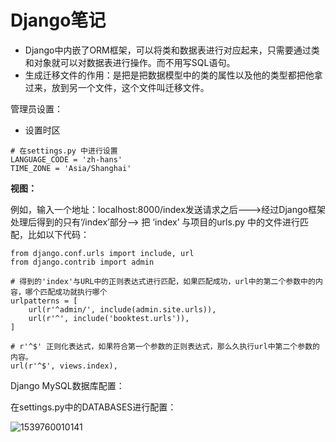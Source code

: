 # Django笔记

- Django中内嵌了ORM框架，可以将类和数据表进行对应起来，只需要通过类和对象就可以对数据表进行操作。而不用写SQL语句。
- 生成迁移文件的作用：是把是把数据模型中的类的属性以及他的类型都把他拿过来，放到另一个文件，这个文件叫迁移文件。



管理员设置：

- 设置时区

```
# 在settings.py 中进行设置
LANGUAGE_CODE = 'zh-hans'
TIME_ZONE = 'Asia/Shanghai'
```



**视图：**

例如，输入一个地址：localhost:8000/index发送请求之后--->经过Django框架处理后得到的只有‘/index’部分--> 把 ‘index’ 与项目的urls.py 中的文件进行匹配，比如以下代码：

```
from django.conf.urls import include, url
from django.contrib import admin

# 得到的'index'与URL中的正则表达式进行匹配，如果匹配成功，url中的第二个参数中的内容，哪个匹配成功就执行哪个
urlpatterns = [
    url(r'^admin/', include(admin.site.urls)),
    url(r'^', include('booktest.urls')),
]
```

```
# r'^$' 正则化表达式，如果符合第一个参数的正则表达式，那么久执行url中第二个参数的内容。
url(r'^$', views.index),
```


Django MySQL数据库配置：

在settings.py中的DATABASES进行配置：





![1539760010141](E:\GitHub\Python\Django\image\url_create.png)



